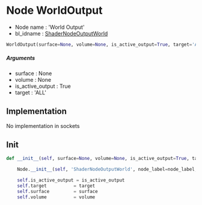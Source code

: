 # Node WorldOutput

- Node name : 'World Output'
- bl_idname : [ShaderNodeOutputWorld](https://docs.blender.org/api/current/bpy.types.ShaderNodeOutputWorld.html)


``` python
WorldOutput(surface=None, volume=None, is_active_output=True, target='ALL', node_label=None, node_color=None, **kwargs)
```
##### Arguments

- surface : None
- volume : None
- is_active_output : True
- target : 'ALL'

## Implementation

No implementation in sockets

## Init

``` python
def __init__(self, surface=None, volume=None, is_active_output=True, target='ALL', node_label=None, node_color=None, **kwargs):

    Node.__init__(self, 'ShaderNodeOutputWorld', node_label=node_label, node_color=node_color, **kwargs)

    self.is_active_output = is_active_output
    self.target          = target
    self.surface         = surface
    self.volume          = volume
```
